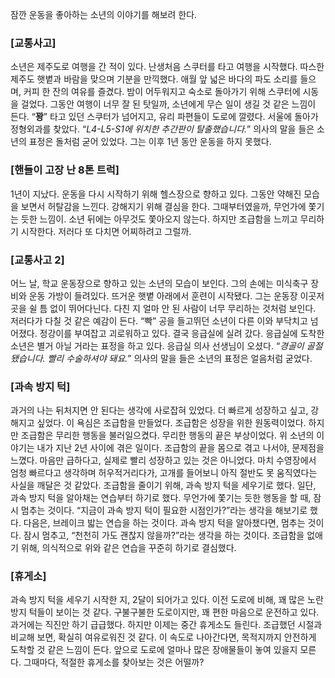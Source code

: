 잠깐 운동을 좋아하는 소년의 이야기를 해보려 한다.

### **[교통사고]**

소년은 제주도로 여행을 간 적이 있다. 난생처음 스쿠터를 타고 여행을 시작했다. 
따스한 제주도 햇볕과 바람을 맞으며 기분을 만끽했다. 애월 앞 넓은 바다의 파도 소리를 들으며, 커피 한 잔의 여유를 즐겼다. 
밤이 어두워지고 숙소로 돌아가기 위해 스쿠터에 시동을 걸었다. 
그동안 여행이 너무 잘 된 탓일까, 소년에게 무슨 일이 생길 것 같은 느낌이 든다. 
“**꽝**” 타고 있던 스쿠터가 넘어지고, 유리 파편들이 도로에 깔렸다.
서울에 돌아가 정형외과를 찾았다. “*L4-L5-S1에 위치한 추간판이 탈출했습니다.*” 의사의 말을 들은 소년의 표정은 돌처럼 굳어 있었다. 그는 이후 1년 동안 운동을 하지 못했다.

### **[핸들이 고장 난 8톤 트럭]**

1년이 지났다. 운동을 다시 시작하기 위해 헬스장으로 향하고 있다. 그동안 약해진 모습을 보면서 허탈감을 느낀다. 
강해지기 위해 결심을 한다. 그때부터였을까, 무언가에 쫓기는 듯한 느낌이.
소년 뒤에는 아무것도 쫓아오지 않는다. 
하지만 조급함을 느끼고 무리하기 시작한다. 저러다 또 다치면 어찌하려고 그럴까.

### **[교통사고 2]**

어느 날, 학교 운동장으로 향하고 있는 소년의 모습이 보인다. 
그의 손에는 미식축구 장비와 운동 가방이 들려있다. 
뜨거운 햇볕 아래에서 훈련이 시작됐다. 
그는 운동장 이곳저곳을 쉴 틈 없이 뛰어다닌다. 
다친 지 얼마 안 된 사람이 너무 무리하는 것처럼 보인다. 
저러다가 다칠 것 같은 예감이 든다.
“빡” 공을 들고뛰던 소년이 다른 이와 부닥치고 넘어졌다. 
정강이를 부여잡고 괴로워하고 있다. 
결국 응급실에 실려 갔다. 
응급실에 도착한 소년은 별거 아닐 거라는 표정을 하고 있다. 
응급실 의사 선생님이 오셨다. 
“*경골이 골절됐습니다. 빨리 수술하셔야 돼요.*” 의사의 말을 들은 소년의 표정은 얼음처럼 굳었다.

### [과속 방지 턱]

과거의 나는 뒤처지면 안 된다는 생각에 사로잡혀 있었다. 
더 빠르게 성장하고 싶고, 강해지고 싶었다. 
이 욕심은 조급함을 만들었다. 조급함은 성장을 위한 원동력이었다. 
하지만 조급함은 무리한 행동을 불러일으켰다. 무리한 행동의 끝은 부상이었다.
위 소년의 이야기는 내가 지난 2년 사이에 겪은 일이다. 
조급함의 끝을 몸으로 겪고 나서야, 문제점을 느꼈다. 
마음만 급하다고, 실제로 빨리 성장하고 있는 것은 아니었다. 
마치 수영장에서 엄청 빠르다고 생각하며 허우적거리다가, 고개를 들어보니 아직 절반도 못 움직였다는 사실을 깨달은 것 같았다.
조급함을 줄이기 위해, 과속 방지 턱을 세우기로 했다. 
일단, 과속 방지 턱을 알아채는 연습부터 하기로 했다. 
무언가에 쫓기는 듯한 행동을 할 때, 잠시 멈추는 것이다. 
“지금이 과속 방지 턱이 필요한 시점인가?”라는 생각을 해보기로 했다.
다음은, 브레이크 밟는 연습을 하는 것이다. 과속 방지 턱을 알아챘다면, 멈추는 것이다. 잠시 멈추고, “천천히 가도 괜찮지 않을까?”라는 생각을 하는 것이다.
조급함을 없애기 위해, 의식적으로 위와 같은 연습을 꾸준히 하기로 결심했다.

### [휴게소]

과속 방지 턱을 세우기 시작한 지, 2달이 되어가고 있다. 
이전 도로에 비해, 꽤 많은 노란 방지 턱들이 보이는 것 같다. 
구불구불한 도로이지만, 꽤 편한 마음으로 운전하고 있다. 과거에는 직진만 하기 급급했다. 
하지만 이제는 중간 휴게소도 들린다. 
조급했던 시절과 비교해 보면, 확실히 여유로워진 것 같다. 
이 속도로 나아간다면, 목적지까지 안전하게 도착할 것 같은 느낌이 든다. 
앞으로 도로에 얼마나 많은 장애물들이 놓여 있을지 모른다. 그때마다, 적절한 휴게소를 찾아보는 것은 어떨까?
